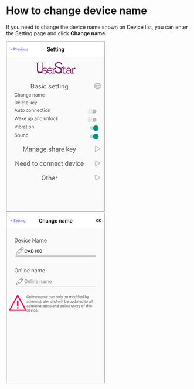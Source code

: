 # How to change device name

If you need to change the device name shown on Device list, you can enter the Setting page and click **Change name**.

![](../.gitbook/assets/screenshot_2019-11-18-11-42-27-094_com.userstar.phonekey.png) ![](../.gitbook/assets/screenshot_2019-11-18-11-42-38-907_com.userstar.phonekey.png)

